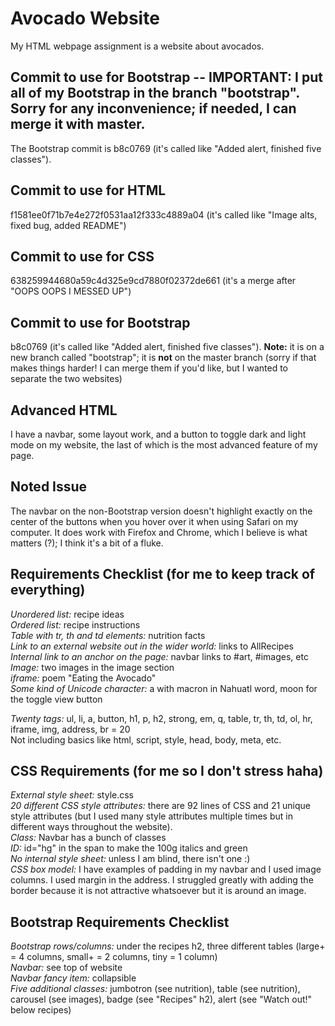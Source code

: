 # Avocado Website
My HTML webpage assignment is a website about avocados.

## Commit to use for Bootstrap -- IMPORTANT: I put all of my Bootstrap in the branch "bootstrap". Sorry for any inconvenience; if needed, I can merge it with master. 
The Bootstrap commit is b8c0769 (it's called like "Added alert, finished five classes").

## Commit to use for HTML
f1581ee0f71b7e4e272f0531aa12f333c4889a04 (it's called like "Image alts, fixed bug, added README")

## Commit to use for CSS
638259944680a59c4d325e9cd7880f02372de661 (it's a merge after "OOPS OOPS I MESSED UP")

## Commit to use for Bootstrap
b8c0769 (it's called like "Added alert, finished five classes"). **Note:** it is on a new branch called "bootstrap"; it is **not** on the master branch (sorry if that makes things harder! I can merge them if you'd like, but I wanted to separate the two websites)

## Advanced HTML
I have a navbar, some layout work, and a button to toggle dark and light mode on my website, the last of which is the most advanced feature of my page.

## Noted Issue
The navbar on the non-Bootstrap version doesn't highlight exactly on the center of the buttons when you hover over it when using Safari on my computer. It does work with Firefox and Chrome, which I believe is what matters (?); I think it's a bit of a fluke.

## Requirements Checklist (for me to keep track of everything)<br/>
*Unordered list:* recipe ideas<br/>
*Ordered list:* recipe instructions<br/>
*Table with tr, th and td elements:* nutrition facts<br/>
*Link to an external website out in the wider world:* links to AllRecipes<br/>
*Internal link to an anchor on the page:* navbar links to #art, #images, etc<br/>
*Image:* two images in the image section<br/>
*iframe:* poem "Eating the Avocado"<br/>
*Some kind of Unicode character:* a with macron in Nahuatl word, moon for the toggle view button<br/>

*Twenty tags:* ul, li, a, button, h1, p, h2, strong, em, q, table, tr, th, td, ol, hr, iframe, img, address, br = 20<br/>
Not including basics like html, script, style, head, body, meta, etc.

## CSS Requirements (for me so I don't stress haha)<br/>
*External style sheet:* style.css<br/>
*20 different CSS style attributes:* there are 92 lines of CSS and 21 unique style attributes (but I used many style attributes multiple times but in different ways throughout the website).<br/>
*Class:* Navbar has a bunch of classes<br/>
*ID:* id="hg" in the span to make the 100g italics and green<br/>
*No internal style sheet:* unless I am blind, there isn't one :)<br/>
*CSS box model:* I have examples of padding in my navbar and I used image columns. I used margin in the address. I struggled greatly with adding the border because it is not attractive whatsoever but it is around an image.

## Bootstrap Requirements Checklist
*Bootstrap rows/columns:* under the recipes h2, three different tables (large+ = 4 columns, small+ = 2 columns, tiny = 1 column)<br/>
*Navbar:* see top of website<br/>
*Navbar fancy item:* collapsible<br/>
*Five additional classes:* jumbotron (see nutrition), table (see nutrition), carousel (see images), badge (see "Recipes" h2), alert (see "Watch out!" below recipes)
